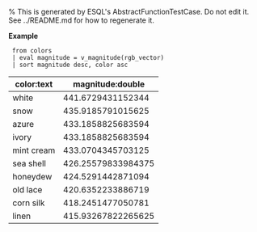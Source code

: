 % This is generated by ESQL's AbstractFunctionTestCase. Do not edit it. See ../README.md for how to regenerate it.

**Example**

```esql
 from colors
 | eval magnitude = v_magnitude(rgb_vector)
 | sort magnitude desc, color asc
```

| color:text | magnitude:double |
| --- | --- |
| white | 441.6729431152344 |
| snow | 435.9185791015625 |
| azure | 433.1858825683594 |
| ivory | 433.1858825683594 |
| mint cream | 433.0704345703125 |
| sea shell | 426.25579833984375 |
| honeydew | 424.5291442871094 |
| old lace | 420.6352233886719 |
| corn silk | 418.2451477050781 |
| linen | 415.93267822265625 |


